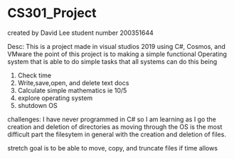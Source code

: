 # CS301_Project
created by David Lee
student number 200351644

Desc:
This is a project made in visual studios 2019 using C#, Cosmos, and VMware
the point of this project is to making a simple functional Operating system
that is able to do simple tasks that all systems can do
this being

1. Check time                              
2. Write,save,open, and delete text docs    
3. Calculate simple mathematics  ie 10/5                    
4. explore operating system               
5. shutdown OS                       

challenges:
I have never programmed in C# so I am learning as I go
the creation and deletion of directories as moving through the OS is the most difficult part
the filesytem in general with the creation and deletion of files.


stretch goal is to be able to move, copy, and truncate files if time allows
